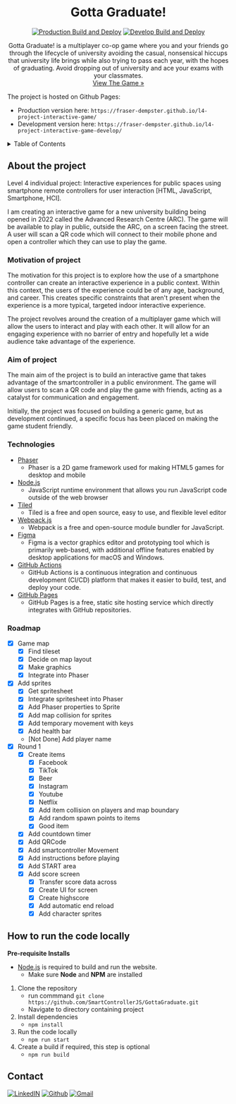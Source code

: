<div align="center">
  <h1 align="center">Gotta Graduate!</h3>
  
<!--     <a href="https://github.com/othneildrew/Best-README-Template">
    <img src="images/logo.png" alt="Logo" width="80" height="80">
  </a> -->
  [![Production Build and Deploy](https://github.com/SmartControllerJS/l4-project-interactive-game/actions/workflows/production.yml/badge.svg?branch=main)](https://github.com/SmartControllerJS/l4-project-interactive-game/actions/workflows/production.yml)
    [![Develop Build and Deploy](https://github.com/SmartControllerJS/l4-project-interactive-game/actions/workflows/develop.yml/badge.svg?branch=develop)](https://github.com/SmartControllerJS/l4-project-interactive-game/actions/workflows/develop.yml)
  <p align="center">
    Gotta Graduate! is a multiplayer co-op game where you and your friends go through the lifecycle of university avoiding the casual, nonsensical hiccups that university life brings while also trying to pass each year, with the hopes of graduating. Avoid dropping out of university and ace your exams with your classmates.
    <br />
    <a href="https://fraser-dempster.github.io/l4-project-interactive-game/">View The Game »</strong></a>
  </p>
</div>

The project is hosted on Github Pages:
- Production version here: `https://fraser-dempster.github.io/l4-project-interactive-game/`
- Development version here: `https://fraser-dempster.github.io/l4-project-interactive-game-develop/`

<!-- TABLE OF CONTENTS -->
<details>
  <summary>Table of Contents</summary>
  <ol>
    <li>
      <a href="#about-the-project">About The Project</a>
      <ul>
        <li><a href="#motivation-of-project">Motivation of project</a></li>
        <li><a href="#aim-of-project">Aim of project</a></li>
        <li><a href="#technologies">Technologies</a></li>
        <li><a href="#roadmap">Roadmap</a></li>
      </ul>
    </li>
    <li>
      <a href="#how-to-run-the-code-locally">How to run the code locally</a>
    </li>
    <li>
      <a href="#contact">Contact</a>
    </li>
  </ol>

</details>

## About the project
Level 4 individual project: Interactive experiences for public spaces using smartphone remote controllers for user interaction [HTML, JavaScript, Smartphone, HCI].

I am creating an interactive game for a new university building being opened in 2022 called the Advanced Research Centre (ARC). The game will be available to play in public, outside the ARC, on a screen facing the street. A user will scan a QR code which will connect to their mobile phone and open a controller which they can use to play the game.

### Motivation of project
The motivation for this project is to explore how the use of a smartphone controller can create an interactive experience in a public context. Within this context, the users of the experience could be of any age, background, and career. This creates specific constraints that aren't present when the experience is a more typical, targeted indoor interactive experience.

The project revolves around the creation of a multiplayer game which will allow the users to interact and play with each other. It will allow for an engaging experience with no barrier of entry and hopefully let a wide audience take advantage of the experience. 

### Aim of project
The main aim of the project is to build an interactive game that takes advantage of the smartcontroller in a public environment. The game will allow users to scan a QR code and play the game with friends, acting as a catalyst for communication and engagement. 

Initially, the project was focused on building a generic game, but as development continued, a specific focus has been placed on making the game student friendly.
### Technologies

* [Phaser](https://phaser.io/)
  * Phaser is a 2D game framework used for making HTML5 games for desktop and mobile
* [Node.js](https://nodejs.org/en/)
  * JavaScript runtime environment that allows you run JavaScript code outside of the web browser
* [Tiled](https://www.mapeditor.org/)
  * Tiled is a free and open source, easy to use, and flexible level editor
* [Webpack.js](https://webpack.js.org/)
  * Webpack is a free and open-source module bundler for JavaScript.
* [Figma](https://www.figma.com/)
  * Figma is a vector graphics editor and prototyping tool which is primarily web-based, with additional offline features enabled by desktop applications for macOS and Windows.
* [GitHub Actions](https://github.com/features/actions)
  * GitHub Actions is a continuous integration and continuous development (CI/CD) platform that makes it easier to build, test, and deploy your code.
* [GitHub Pages](https://pages.github.com/)
  * GitHub Pages is a free, static site hosting service which directly integrates with GitHub repositories.

### Roadmap
- [x] Game map
  - [x] Find tileset
  - [x] Decide on map layout
  - [x] Make graphics
  - [x] Integrate into Phaser
- [x] Add sprites
  - [x] Get spritesheet
  - [x] Integrate spritesheet into Phaser
  - [x] Add Phaser properties to Sprite
  - [x] Add map collision for sprites
  - [x] Add temporary movement with keys
  - [x] Add health bar
  - [Not Done] Add player name
- [x] Round 1
  - [x] Create items
    - [x] Facebook
    - [x] TikTok
    - [x] Beer
    - [x] Instagram
    - [x] Youtube
    - [x] Netflix
    - [x] Add item collision on players and map boundary
    - [x] Add random spawn points to items
    - [x] Good item
  - [x] Add countdown timer
  - [x] Add QRCode
  - [x] Add smartcontroller Movement
  - [x] Add instructions before playing
  - [x] Add START area
  - [x] Add score screen
    - [x] Transfer score data across
    - [x] Create UI for screen
    - [x] Create highscore
    - [x] Add automatic end reload
    - [x] Add character sprites 

## How to run the code locally
**Pre-requisite Installs**
* [Node.js](https://nodejs.org/en/) is required to build and run the website.
  * Make sure **Node** and **NPM** are installed

1. Clone the repository
    * run commmand `git clone https://github.com/SmartControllerJS/GottaGraduate.git`
    * Navigate to directory containing project
2. Install dependencies
    * `npm install`
3. Run the code locally
    * `npm run start`
4. Create a build if required, this step is optional
    * `npm run build`

## Contact

[![LinkedIN](https://img.shields.io/badge/LinkedIn-0077B5?style=for-the-badge&logo=linkedin&logoColor=white)](https://www.linkedin.com/in/fraser-dempster-0470641ba/)
[![Github](https://img.shields.io/badge/GitHub-100000?style=for-the-badge&logo=github&logoColor=white)](https://github.com/fraser-dempster)
[![Gmail](https://img.shields.io/badge/Gmail-D14836?style=for-the-badge&logo=gmail&logoColor=white)](mailto:fraserdempster23@gmail.com)
